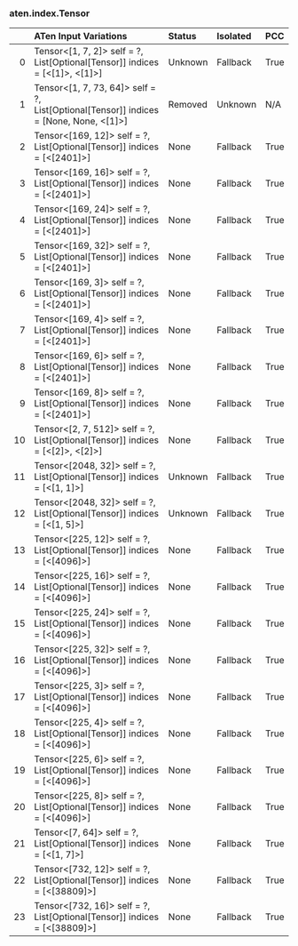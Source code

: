 ### aten.index.Tensor
|    | ATen Input Variations                                                                    | Status   | Isolated   | PCC   |
|---:|:-----------------------------------------------------------------------------------------|:---------|:-----------|:------|
|  0 | Tensor<[1, 7, 2]> self = ?,<br>List[Optional[Tensor]] indices = [<[1]>, <[1]>]           | Unknown  | Fallback   | True  |
|  1 | Tensor<[1, 7, 73, 64]> self = ?,<br>List[Optional[Tensor]] indices = [None, None, <[1]>] | Removed  | Unknown    | N/A   |
|  2 | Tensor<[169, 12]> self = ?,<br>List[Optional[Tensor]] indices = [<[2401]>]               | None     | Fallback   | True  |
|  3 | Tensor<[169, 16]> self = ?,<br>List[Optional[Tensor]] indices = [<[2401]>]               | None     | Fallback   | True  |
|  4 | Tensor<[169, 24]> self = ?,<br>List[Optional[Tensor]] indices = [<[2401]>]               | None     | Fallback   | True  |
|  5 | Tensor<[169, 32]> self = ?,<br>List[Optional[Tensor]] indices = [<[2401]>]               | None     | Fallback   | True  |
|  6 | Tensor<[169, 3]> self = ?,<br>List[Optional[Tensor]] indices = [<[2401]>]                | None     | Fallback   | True  |
|  7 | Tensor<[169, 4]> self = ?,<br>List[Optional[Tensor]] indices = [<[2401]>]                | None     | Fallback   | True  |
|  8 | Tensor<[169, 6]> self = ?,<br>List[Optional[Tensor]] indices = [<[2401]>]                | None     | Fallback   | True  |
|  9 | Tensor<[169, 8]> self = ?,<br>List[Optional[Tensor]] indices = [<[2401]>]                | None     | Fallback   | True  |
| 10 | Tensor<[2, 7, 512]> self = ?,<br>List[Optional[Tensor]] indices = [<[2]>, <[2]>]         | None     | Fallback   | True  |
| 11 | Tensor<[2048, 32]> self = ?,<br>List[Optional[Tensor]] indices = [<[1, 1]>]              | Unknown  | Fallback   | True  |
| 12 | Tensor<[2048, 32]> self = ?,<br>List[Optional[Tensor]] indices = [<[1, 5]>]              | Unknown  | Fallback   | True  |
| 13 | Tensor<[225, 12]> self = ?,<br>List[Optional[Tensor]] indices = [<[4096]>]               | None     | Fallback   | True  |
| 14 | Tensor<[225, 16]> self = ?,<br>List[Optional[Tensor]] indices = [<[4096]>]               | None     | Fallback   | True  |
| 15 | Tensor<[225, 24]> self = ?,<br>List[Optional[Tensor]] indices = [<[4096]>]               | None     | Fallback   | True  |
| 16 | Tensor<[225, 32]> self = ?,<br>List[Optional[Tensor]] indices = [<[4096]>]               | None     | Fallback   | True  |
| 17 | Tensor<[225, 3]> self = ?,<br>List[Optional[Tensor]] indices = [<[4096]>]                | None     | Fallback   | True  |
| 18 | Tensor<[225, 4]> self = ?,<br>List[Optional[Tensor]] indices = [<[4096]>]                | None     | Fallback   | True  |
| 19 | Tensor<[225, 6]> self = ?,<br>List[Optional[Tensor]] indices = [<[4096]>]                | None     | Fallback   | True  |
| 20 | Tensor<[225, 8]> self = ?,<br>List[Optional[Tensor]] indices = [<[4096]>]                | None     | Fallback   | True  |
| 21 | Tensor<[7, 64]> self = ?,<br>List[Optional[Tensor]] indices = [<[1, 7]>]                 | None     | Fallback   | True  |
| 22 | Tensor<[732, 12]> self = ?,<br>List[Optional[Tensor]] indices = [<[38809]>]              | None     | Fallback   | True  |
| 23 | Tensor<[732, 16]> self = ?,<br>List[Optional[Tensor]] indices = [<[38809]>]              | None     | Fallback   | True  |

